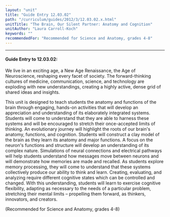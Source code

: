 ```yaml
---
layout: "unit"
title: "Guide Entry 12.03.02"
path: "/curriculum/guides/2012/3/12.03.02.x.html"
unitTitle: "The Brain, Our Silent Partner: Anatomy and Cognition"
unitAuthor: "Laura Carroll-Koch"
keywords: ""
recommendedFor: "Recommended for Science and Anatomy, grades 4-8"
---
```

<body>
<hr/>
<h4>
Guide Entry to 12.03.02:
</h4>
<p>
We live in an exciting age, a New Age Renaissance, the Age of Neuroscience, reshaping every facet of society.  The forward-thinking cultures of medicine, communication, science, and technology are exploding with new understandings, creating a highly active, dense grid of shared ideas and insights.
</p>
<p>
This unit is designed to teach students the anatomy and functions of the brain through engaging, hands-on activities that will develop an appreciation and understanding of its elaborately integrated systems. Students will come to understand that they are able to harness these systems and will be encouraged to stretch their once-accepted limits of thinking. An evolutionary journey will highlight the roots of our brain's anatomy, functions, and cognition.  Students will construct a clay model of the brain as they learn its anatomy and major functions.  A focus on the neuron's functions and structure will develop an understanding of its complex nature. Simulations of neural connections and electrical pathways will help students understand how messages move between neurons and will demonstrate how memories are made and recalled. As students explore memory processing, they will come to understand that these systems collectively produce our ability to think and learn. Creating, evaluating, and analyzing require different cognitive states which can be controlled and changed. With this understanding, students will learn to exercise cognitive flexibility, adapting as necessary to the needs of a particular problem, stretching their mental limits – propelling them forward, as thinkers, innovators, and creators.
</p>
<p>
(Recommended for Science and Anatomy, grades 4-8)
</p>
</body>